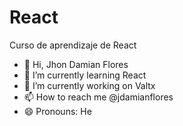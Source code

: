 # React
Curso de aprendizaje de React

- 👋 Hi, Jhon Damian Flores
- 🌱 I’m currently learning React
- 💞️ I’m currently working on Valtx
- 📫 How to reach me @jdamianflores
- 😄 Pronouns: He
